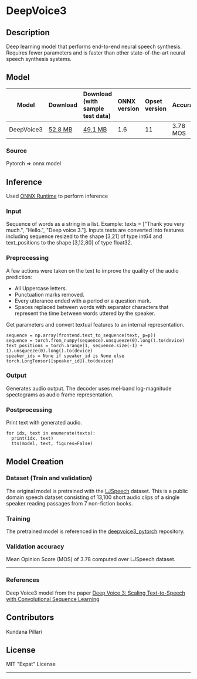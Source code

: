 # DeepVoice3

## Description
Deep learning model that performs end-to-end neural speech synthesis. Requires fewer parameters and is faster than other state-of-the-art neural speech synthesis systems.

## Model

|Model        |Download  | Download (with sample test data)|ONNX version|Opset version|Accuracy|
|-------------|:--------------|:--------------|:--------------|:--------------|:--------------|
|DeepVoice3      | [52.8 MB](audio/deepvoice3/model/deepvoice3-11.onnx) | [49.1 MB](audio/deepvoice3/model/deepvoice3-11.tar.gz) |1.6| 11|3.78 MOS|

### Source
Pytorch => onnx model

## Inference
Used [ONNX Runtime](https://github.com/microsoft/onnxruntime) to perform inference

### Input
Sequence of words as a string in a list. Example: texts = ["Thank you very much.", "Hello.", "Deep voice 3."]. Inputs texts are converted into features including sequence resized to the shape [3,21] of type int64 and text_positions to the shape [3,12,80] of type float32. 

### Preprocessing
A few actions were taken on the text to improve the quality of the audio prediction:
* All Uppercase letters.
* Punctuation marks removed.
* Every utterance ended with a period or a question mark.
* Spaces replaced between words with separator characters that represent the time between words uttered by the speaker.

Get parameters and convert textual features to an internal representation.
``` 
sequence = np.array(frontend.text_to_sequence(text, p=p))
sequence = torch.from_numpy(sequence).unsqueeze(0).long().to(device)
text_positions = torch.arange(1, sequence.size(-1) + 1).unsqueeze(0).long().to(device)
speaker_ids = None if speaker_id is None else torch.LongTensor([speaker_id]).to(device)
```

### Output
Generates audio output. The decoder uses mel-band log-magnitude spectograms as audio frame representation.

### Postprocessing
Print text with generated audio. 
```
for idx, text in enumerate(texts):
  print(idx, text)
  tts(model, text, figures=False)
```

## Model Creation

### Dataset (Train and validation)
The original model is pretrained with the [LJSpeech](https://keithito.com/LJ-Speech-Dataset/) dataset. This is a public domain speech dataset consisting of 13,100 short audio clips of a single speaker reading passages from 7 non-fiction books.

### Training
The pretrained model is referenced in the [deepvoice3_pytorch](https://github.com/r9y9/deepvoice3_pytorch) repository. 

### Validation accuracy
Mean Opinion Score (MOS) of 3.78 computed over LJSpeech dataset.
<hr>

### References
Deep Voice3 model from the paper [Deep Voice 3: Scaling Text-to-Speech with Convolutional Sequence Learning](https://arxiv.org/abs/1710.07654)

## Contributors
Kundana Pillari 

## License
MIT "Expat" License 
<hr>
